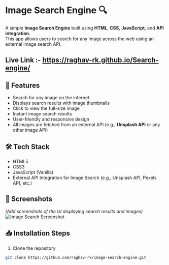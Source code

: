 # Image Search Engine 🔍

A simple **Image Search Engine** built using **HTML**, **CSS**, **JavaScript**, and **API integration**.  
This app allows users to search for any image across the web using an external image search API.

## Live Link :- https://raghav-rk.github.io/Search-engine/

## 🚀 Features

- Search for any image on the internet  
- Displays search results with image thumbnails  
- Click to view the full-size image  
- Instant image search results  
- User-friendly and responsive design  
- All images are fetched from an external API (e.g., **Unsplash API** or any other image API)

## 🛠️ Tech Stack

- HTML5  
- CSS3  
- JavaScript (Vanilla)  
- External API Integration for Image Search (e.g., Unsplash API, Pexels API, etc.)

## 📸 Screenshots

*(Add screenshots of the UI displaying search results and images)*  
![Image Search Screenshot](images/screenshot.png)

## 📥 Installation Steps

1. Clone the repository  
```bash
git clone https://github.com/raghav-rk/image-search-engine.git
